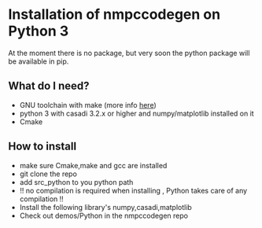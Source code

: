 # Installation of nmpccodegen on Python 3
At the moment there is no package, but very soon the python package will be available in pip.

## What do I need?
- GNU toolchain with make (more info [here](Toolchain_install.md))
- python 3 with casadi 3.2.x or higher and numpy/matplotlib installed on it
- Cmake

## How to install
- make sure Cmake,make and gcc are installed 
- git clone the repo 
- add src_python to you python path
- !! no compilation is required when installing , Python takes care of any compilation !!
- Install the following library's numpy,casadi,matplotlib
- Check out demos/Python in the nmpccodegen repo